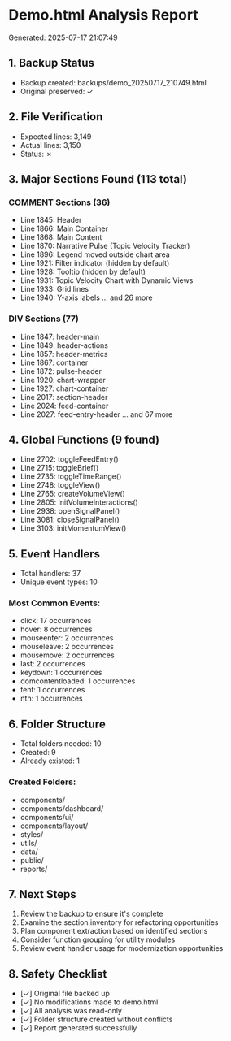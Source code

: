 
# Demo.html Analysis Report
Generated: 2025-07-17 21:07:49

## 1. Backup Status
- Backup created: backups/demo_20250717_210749.html
- Original preserved: ✓

## 2. File Verification
- Expected lines: 3,149
- Actual lines: 3,150
- Status: ✗

## 3. Major Sections Found (113 total)

### COMMENT Sections (36)
- Line 1845: Header
- Line 1866: Main Container
- Line 1868: Main Content
- Line 1870: Narrative Pulse (Topic Velocity Tracker)
- Line 1896: Legend moved outside chart area
- Line 1921: Filter indicator (hidden by default)
- Line 1928: Tooltip (hidden by default)
- Line 1931: Topic Velocity Chart with Dynamic Views
- Line 1933: Grid lines
- Line 1940: Y-axis labels
  ... and 26 more

### DIV Sections (77)
- Line 1847: header-main
- Line 1849: header-actions
- Line 1857: header-metrics
- Line 1867: container
- Line 1872: pulse-header
- Line 1920: chart-wrapper
- Line 1927: chart-container
- Line 2017: section-header
- Line 2024: feed-container
- Line 2027: feed-entry-header
  ... and 67 more

## 4. Global Functions (9 found)
- Line 2702: toggleFeedEntry()
- Line 2715: toggleBrief()
- Line 2735: toggleTimeRange()
- Line 2748: toggleView()
- Line 2765: createVolumeView()
- Line 2805: initVolumeInteractions()
- Line 2938: openSignalPanel()
- Line 3081: closeSignalPanel()
- Line 3103: initMomentumView()

## 5. Event Handlers
- Total handlers: 37
- Unique event types: 10

### Most Common Events:
- click: 17 occurrences
- hover: 8 occurrences
- mouseenter: 2 occurrences
- mouseleave: 2 occurrences
- mousemove: 2 occurrences
- last: 2 occurrences
- keydown: 1 occurrences
- domcontentloaded: 1 occurrences
- tent: 1 occurrences
- nth: 1 occurrences

## 6. Folder Structure
- Total folders needed: 10
- Created: 9
- Already existed: 1

### Created Folders:
- components/
- components/dashboard/
- components/ui/
- components/layout/
- styles/
- utils/
- data/
- public/
- reports/

## 7. Next Steps
1. Review the backup to ensure it's complete
2. Examine the section inventory for refactoring opportunities
3. Plan component extraction based on identified sections
4. Consider function grouping for utility modules
5. Review event handler usage for modernization opportunities

## 8. Safety Checklist
- [✓] Original file backed up
- [✓] No modifications made to demo.html
- [✓] All analysis was read-only
- [✓] Folder structure created without conflicts
- [✓] Report generated successfully
